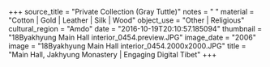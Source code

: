 +++
source_title = "Private Collection (Gray Tuttle)"
notes = " "
material = "Cotton | Gold | Leather | Silk | Wood"
object_use = "Other | Religious"
cultural_region = "Amdo"
date = "2016-10-19T20:10:57.185094"
thumbnail = "18Byakhyung Main Hall interior_0454.preview.JPG"
image_date = "2006"
image = "18Byakhyung Main Hall interior_0454.2000x2000.JPG"
title = "Main Hall, Jakhyung Monastery | Engaging Digital Tibet"
+++
